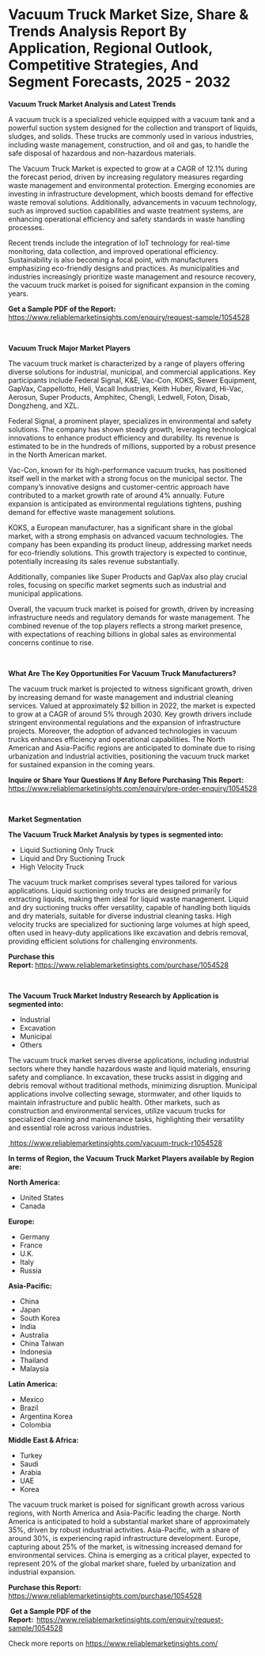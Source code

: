 <p><h1>Vacuum Truck Market Size, Share & Trends Analysis Report By Application, Regional Outlook, Competitive Strategies, And Segment Forecasts, 2025 - 2032</h1></p><p><strong>Vacuum Truck Market Analysis and Latest Trends</strong></p>
<p><p>A vacuum truck is a specialized vehicle equipped with a vacuum tank and a powerful suction system designed for the collection and transport of liquids, sludges, and solids. These trucks are commonly used in various industries, including waste management, construction, and oil and gas, to handle the safe disposal of hazardous and non-hazardous materials.</p><p>The Vacuum Truck Market is expected to grow at a CAGR of 12.1% during the forecast period, driven by increasing regulatory measures regarding waste management and environmental protection. Emerging economies are investing in infrastructure development, which boosts demand for effective waste removal solutions. Additionally, advancements in vacuum technology, such as improved suction capabilities and waste treatment systems, are enhancing operational efficiency and safety standards in waste handling processes.</p><p>Recent trends include the integration of IoT technology for real-time monitoring, data collection, and improved operational efficiency. Sustainability is also becoming a focal point, with manufacturers emphasizing eco-friendly designs and practices. As municipalities and industries increasingly prioritize waste management and resource recovery, the vacuum truck market is poised for significant expansion in the coming years.</p></p>
<p><strong>Get a Sample PDF of the Report:&nbsp;</strong> <a href="https://www.reliablemarketinsights.com/enquiry/request-sample/1054528?utm_campaign=3320&utm_medium=2&utm_source=Github&utm_content=ia&utm_term=30032025&utm_id=vacuum-truck">https://www.reliablemarketinsights.com/enquiry/request-sample/1054528</a></p>
<p>&nbsp;</p>
<p><strong>Vacuum Truck Major Market Players</strong></p>
<p><p>The vacuum truck market is characterized by a range of players offering diverse solutions for industrial, municipal, and commercial applications. Key participants include Federal Signal, K&E, Vac-Con, KOKS, Sewer Equipment, GapVax, Cappellotto, Heli, Vacall Industries, Keith Huber, Rivard, Hi-Vac, Aerosun, Super Products, Amphitec, Chengli, Ledwell, Foton, Disab, Dongzheng, and XZL. </p><p>Federal Signal, a prominent player, specializes in environmental and safety solutions. The company has shown steady growth, leveraging technological innovations to enhance product efficiency and durability. Its revenue is estimated to be in the hundreds of millions, supported by a robust presence in the North American market.</p><p>Vac-Con, known for its high-performance vacuum trucks, has positioned itself well in the market with a strong focus on the municipal sector. The company’s innovative designs and customer-centric approach have contributed to a market growth rate of around 4% annually. Future expansion is anticipated as environmental regulations tightens, pushing demand for effective waste management solutions.</p><p>KOKS, a European manufacturer, has a significant share in the global market, with a strong emphasis on advanced vacuum technologies. The company has been expanding its product lineup, addressing market needs for eco-friendly solutions. This growth trajectory is expected to continue, potentially increasing its sales revenue substantially.</p><p>Additionally, companies like Super Products and GapVax also play crucial roles, focusing on specific market segments such as industrial and municipal applications. </p><p>Overall, the vacuum truck market is poised for growth, driven by increasing infrastructure needs and regulatory demands for waste management. The combined revenue of the top players reflects a strong market presence, with expectations of reaching billions in global sales as environmental concerns continue to rise.</p></p>
<p>&nbsp;</p>
<p><strong>What Are The Key Opportunities For Vacuum Truck Manufacturers?</strong></p>
<p><p>The vacuum truck market is projected to witness significant growth, driven by increasing demand for waste management and industrial cleaning services. Valued at approximately $2 billion in 2022, the market is expected to grow at a CAGR of around 5% through 2030. Key growth drivers include stringent environmental regulations and the expansion of infrastructure projects. Moreover, the adoption of advanced technologies in vacuum trucks enhances efficiency and operational capabilities. The North American and Asia-Pacific regions are anticipated to dominate due to rising urbanization and industrial activities, positioning the vacuum truck market for sustained expansion in the coming years.</p></p>
<p><strong>Inquire or Share Your Questions If Any Before Purchasing This Report:</strong> <a href="https://www.reliablemarketinsights.com/enquiry/pre-order-enquiry/1054528?utm_campaign=3320&utm_medium=2&utm_source=Github&utm_content=ia&utm_term=30032025&utm_id=vacuum-truck">https://www.reliablemarketinsights.com/enquiry/pre-order-enquiry/1054528</a></p>
<p>&nbsp;</p>
<p><strong>Market Segmentation</strong></p>
<p><strong>The Vacuum Truck Market Analysis by types is segmented into:</strong></p>
<p><ul><li>Liquid Suctioning Only Truck</li><li>Liquid and Dry Suctioning Truck</li><li>High Velocity Truck</li></ul></p>
<p><p>The vacuum truck market comprises several types tailored for various applications. Liquid suctioning only trucks are designed primarily for extracting liquids, making them ideal for liquid waste management. Liquid and dry suctioning trucks offer versatility, capable of handling both liquids and dry materials, suitable for diverse industrial cleaning tasks. High velocity trucks are specialized for suctioning large volumes at high speed, often used in heavy-duty applications like excavation and debris removal, providing efficient solutions for challenging environments.</p></p>
<p><strong>Purchase this Report:&nbsp;</strong><a href="https://www.reliablemarketinsights.com/purchase/1054528?utm_campaign=3320&utm_medium=2&utm_source=Github&utm_content=ia&utm_term=30032025&utm_id=vacuum-truck">https://www.reliablemarketinsights.com/purchase/1054528</a></p>
<p>&nbsp;</p>
<p><strong>The Vacuum Truck Market Industry Research by Application is segmented into:</strong></p>
<p><ul><li>Industrial</li><li>Excavation</li><li>Municipal</li><li>Others</li></ul></p>
<p><p>The vacuum truck market serves diverse applications, including industrial sectors where they handle hazardous waste and liquid materials, ensuring safety and compliance. In excavation, these trucks assist in digging and debris removal without traditional methods, minimizing disruption. Municipal applications involve collecting sewage, stormwater, and other liquids to maintain infrastructure and public health. Other markets, such as construction and environmental services, utilize vacuum trucks for specialized cleaning and maintenance tasks, highlighting their versatility and essential role across various industries.</p></p>
<p><a href="https://www.reliablemarketinsights.com/vacuum-truck-r1054528?utm_campaign=3320&utm_medium=2&utm_source=Github&utm_content=ia&utm_term=30032025&utm_id=vacuum-truck">&nbsp;https://www.reliablemarketinsights.com/vacuum-truck-r1054528</a></p>
<p><strong>In terms of Region, the Vacuum Truck Market Players available by Region are:</strong></p>
<p>
    <p> <strong> North America: </strong>
        <ul>
            <li>United States</li>
            <li>Canada</li>
        </ul>
        </p> 
    <p> <strong> Europe: </strong>
        <ul>
            <li>Germany</li>
            <li>France</li>
            <li>U.K.</li>
            <li>Italy</li>
            <li>Russia</li>
        </ul>
        </p> 
    <p> <strong> Asia-Pacific: </strong>
        <ul>
            <li>China</li>
            <li>Japan</li>
            <li>South Korea</li>
            <li>India</li>
            <li>Australia</li>
            <li>China Taiwan</li>
            <li>Indonesia</li>
            <li>Thailand</li>
            <li>Malaysia</li>
        </ul>
        </p> 
    <p> <strong> Latin America: </strong>
        <ul>
            <li>Mexico</li>
            <li>Brazil</li>
            <li>Argentina Korea</li>
            <li>Colombia</li>
        </ul>
        </p> 
    <p> <strong> Middle East & Africa: </strong>
        <ul>
            <li>Turkey</li>
            <li>Saudi</li>
            <li>Arabia</li>
            <li>UAE</li>
            <li>Korea</li>
        </ul>
    </p>
    </p>
<p><p>The vacuum truck market is poised for significant growth across various regions, with North America and Asia-Pacific leading the charge. North America is anticipated to hold a substantial market share of approximately 35%, driven by robust industrial activities. Asia-Pacific, with a share of around 30%, is experiencing rapid infrastructure development. Europe, capturing about 25% of the market, is witnessing increased demand for environmental services. China is emerging as a critical player, expected to represent 20% of the global market share, fueled by urbanization and industrial expansion.</p></p>
<p><strong>Purchase this Report: </strong><a href="https://www.reliablemarketinsights.com/purchase/1054528?utm_campaign=3320&utm_medium=2&utm_source=Github&utm_content=ia&utm_term=30032025&utm_id=vacuum-truck">https://www.reliablemarketinsights.com/purchase/1054528</a></p>
<p>&nbsp;<strong>Get a Sample PDF of the Report:&nbsp;&nbsp;</strong><a href="https://www.reliablemarketinsights.com/enquiry/request-sample/1054528?utm_campaign=3320&utm_medium=2&utm_source=Github&utm_content=ia&utm_term=30032025&utm_id=vacuum-truck">https://www.reliablemarketinsights.com/enquiry/request-sample/1054528</a></p>
<p><strong></strong></p>
<p>Check more reports on <a href="https://www.reliablemarketinsights.com/?utm_campaign=3320&utm_medium=2&utm_source=Github&utm_content=ia&utm_term=30032025&utm_id=vacuum-truck">https://www.reliablemarketinsights.com/</a></p>